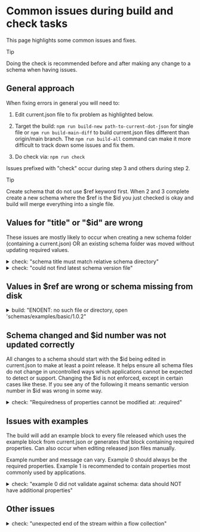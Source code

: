 # Common issues during build and check tasks

This page highlights some common issues and fixes.

> [!TIP]
> Doing the check is recommended before and after making any
> change to a schema when having issues.

## General approach

When fixing errors in general you will need to:

1. Edit current.json file to fix problem as highlighted below.

2. Target the build: `npm run build-new path-to-current-dot-json`
   for single file or  `npm run build-main-diff` to build
   current.json files different than origin/main branch.
   The `npm run build-all` command can make it more difficult
   to track down some issues and fix them.

3. Do check via: `npm run check` 

Issues prefixed with "check" occur during step 3 and others
during step 2.

> [!TIP]
> Create schema that do not use $ref keyword first. When 2 and 3
> complete create a new schema where the $ref is the $id you
> just checked is okay and build will merge everything
> into a single file.

## Values for "title" or "$id" are wrong

These issues are mostly likely to occur when creating a
new schema folder (containing a current.json) OR an
existing schema folder was moved without updating
required values.

<details>

<summary>check: "schema title must match relative schema directory"</summary>

### Edit "title" in current.json

**Fix:** Depends on path to schema folder. See
file `schemas/examples/basic/current.json` for context and it
has: "title" = "examples/basic"

**Tools output:** The value in green is wrong, value in red
correct value. 

**Background:** The "title" acts like an internal references
that will never change. It enables the tools to ignore
release numbers so it can support multiple versions at
the same time without having to parse other variables
found after guessing what json file to look at.

</details>

<details>

<summary>check: "could not find latest schema version file"</summary>

### Edit "$id" in current.json

**Fix:** Depends on path to schema folder. See
file `schemas/examples/basic/current.json` for context and it
has: "$id" = "/examples/basic/1.0.0"

**Tools output:** The required value is the title prefixed by a
forward slash. (Version can be any semantic number.)

**Background:** The "$id" enables tools to increase the
robustness of schema change over time. It means all
previous releases can exist at the same time with
validation of every release.

</details>

## Values in $ref are wrong or schema missing from disk

<details>

<summary>build: "ENOENT: no such file or directory, open 'schemas/examples/basic/1.0.2"</summary>

### A $ref points at a release that does not exist on disk

This can occur for different reasons. It is most often
due to a typo but sometimes it will be because the schema
being referenced has not been built at least once. It could
also be because a schema moved location in the root without
all references in all versions being changed to correct values.

**Fix:** Confirm the path in $ref is correct and starts
with a '/'. If it is find the schema folder
for $ref schema, check current.json exists
and version in $id, then check if a file
for that version exists on disk (like 1.2.3.json). If not
build it, then build faulty schema again. Running `build-all`
twice will sometimes fix the issue.

**Tools output:** The error above.

**Background:** The location of a schema on disk is
important and so are each version. A schema folder
moving in the schema root requires every $ref in
every version to be updated to the new
path. Build order is important for schema.

</details>

## Schema changed and $id number was not updated correctly

All changes to a schema should start with the $id
being edited in current.json to make at least
a point release. It helps ensure all schema files do
not change in uncontrolled ways which applications
cannot be expected to detect or support. Changing
the $id is not enforced, except in certain
cases like these. If you see any of the following it means
semantic version number in $id was wrong in some way.

<details>
<summary>check: "Requiredness of properties cannot be modified at: .required"</summary>

### Major release is needed

This occurs whenever a property become required and there has
been least one previous release. The property may have
been optional in an earlier release. 

The fix below uses a pretend schema that had
release 1.1.6 merged to main. Months later an attempt
to make a property required caused this issue.

1. Edit the $id value so the major version is increased
   by one. Reset minor and point numbers to 0. So, an $id
   ending with 1.1.7 would become 2.0.0 to fix the issue.

2. The next build will create new files and update the
   latest links. Two tips: do cleanup before push to
   github; start a new branch if cleanup 3 is needed and
   follow the recommendation.

#### Cleanup is required before check will pass

The first cleanup assumes a point release in $id was the
first value altered before other changes. Cleanup 2 and 3
are required when that recommendation was not applied.

   * **Cleanup 1 (best case)** - Files built or committed with
that release need deleting from branch. In example, files 1.1.7
and 1.1.7.json were built and need deleting.

   * **Cleanup 2 (okay case)** The files (already merged to
main) **must** be restored to the branch. In example, changes
to files 1.1.6 and 1.1.6.json need undoing.

   * **Cleanup 3 (worse case)** when the $id being fixed has
been used as a $ref and `build-new` command was not used. A
git diff or commit log will show pairs of files that
need restoring from main. Since
each schema is seperate they will have different
release numbers. Often quicker to start new branch.

#### Informing schema writers about this major release

If the $id being fixed has been used as a $ref you should raise
a Github issue labelled "major" that is mentioned on a PR. To
find these do a search for the $id without semantic version and
look for $ref lines. Add the $id of any current.json file found
to the issue. Writers of those schema can decided when to do
major release after your major release is merged to main.

</details>


## Issues with examples

The build will add an example block
to every file released which uses the example block from
current.json or generates that block containing
required properties. Can also occur when editing
released json files manually.

Example number and message can vary. Example 0 should
always be the required properties. Example 1 is recommended
to contain properties most commonly used by applications.

<details>
<summary>check: "example 0 did not validate against schema: data should NOT have additional properties"</summary>

### Check typo or remove property from example

**Fix:** Edit current.json and confirm the property in the example
is defined by the schema. If not, remove from example or correct
spelling mistake. Rebuild and check will pass again.

</details>


## Other issues

<details>
<summary>check: "unexpected end of the stream within a flow collection"</summary>

### Restore the json file being referenced

The probable cause is a current.json file has a $ref and the
current.json or released files for that $ref has
been left as invalid JSON. For example, it was edited my
mistake whilst reviewing the properties being reused.

**Fix:** Find the $id being referenced and restore the required
file to its original state.

</details>